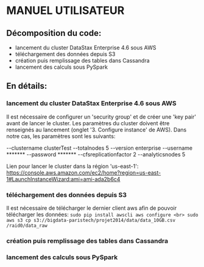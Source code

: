 # MANUEL UTILISATEUR
## Décomposition du code:
- lancement du cluster DataStax Enterprise 4.6 sous AWS
- téléchargement des données depuis S3 
- création puis remplissage des tables dans Cassandra
- lancement des calculs sous PySpark

## En détails:
### lancement du cluster DataStax Enterprise 4.6 sous AWS
Il est nécessaire de configurer un 'security group' et de créer une 'key pair' avant de lancer le cluster. Les paramètres du cluster doivent être renseignés au lancement (onglet '3. Configure instance' de AWS). Dans notre cas, les paramètres sont les suivants:

--clustername clusterTest
--totalnodes 5
--version enterprise
--username *******
--password *******
--cfsreplicationfactor 2
--analyticsnodes 5

Lien pour lancer le cluster dans la région 'us-east-1':
https://console.aws.amazon.com/ec2/home?region=us-east-1#LaunchInstanceWizard:ami=ami-ada2b6c4

### téléchargement des données depuis S3 
Il est nécessaire de télécharger le dernier client aws afin de pouvoir télécharger les données:
`sudo pip install awscli
aws configure <br>
sudo aws s3 cp s3://bigdata-paristech/projet2014/data/data_10GB.csv /raid0/data_raw`

### création puis remplissage des tables dans Cassandra
### lancement des calculs sous PySpark
